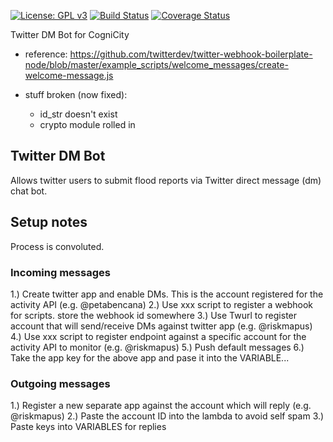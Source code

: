 [![License: GPL v3](https://img.shields.io/badge/License-GPL%20v3-blue.svg)](http://www.gnu.org/licenses/gpl-3.0) [![Build Status](https://travis-ci.org/urbanriskmap/twitter-dm-bot-lamda.svg?branch=master)](https://travis-ci.org/urbanriskmap/twitter-dm-bot-lamda) [![Coverage Status](https://coveralls.io/repos/github/urbanriskmap/twitter-dm-bot-lamda/badge.svg?branch=dev)](https://coveralls.io/github/urbanriskmap/twitter-dm-bot-lamda?branch=dev)

Twitter DM Bot for CogniCity

- reference: https://github.com/twitterdev/twitter-webhook-boilerplate-node/blob/master/example_scripts/welcome_messages/create-welcome-message.js

- stuff broken (now fixed):
  - id_str doesn't exist
  - crypto module rolled in

## Twitter DM Bot
Allows twitter users to submit flood reports via Twitter direct message (dm) chat bot.

## Setup notes
Process is convoluted.

### Incoming messages

1.) Create twitter app and enable DMs. This is the account registered for the activity API (e.g. @petabencana)
2.) Use xxx script to register a webhook for scripts. store the webhook id somewhere
3.) Use Twurl to register account that will send/receive DMs against twitter app (e.g. @riskmapus)
4.) Use xxx script to register endpoint against a specific account for the activity API to monitor (e.g. @riskmapus)
5.) Push default messages
6.) Take the app key for the above app and pase it into the VARIABLE...

### Outgoing messages
1.) Register a new separate app against the account which will reply (e.g. @riskmapus)
2.) Paste the account ID into the lambda to avoid self spam
3.) Paste keys into VARIABLES for replies
